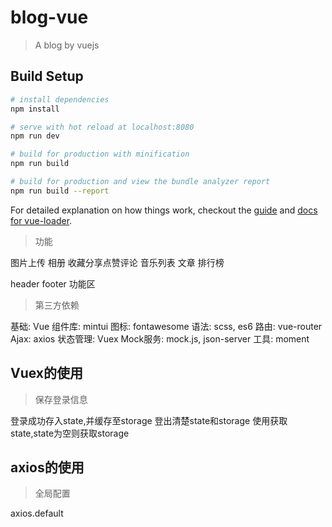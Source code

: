 # blog-vue

> A blog by vuejs

## Build Setup

``` bash
# install dependencies
npm install

# serve with hot reload at localhost:8080
npm run dev

# build for production with minification
npm run build

# build for production and view the bundle analyzer report
npm run build --report
```

For detailed explanation on how things work, checkout the [guide](http://vuejs-templates.github.io/webpack/) and [docs for vue-loader](http://vuejs.github.io/vue-loader).

> 功能

图片上传  相册  收藏分享点赞评论  音乐列表  文章  排行榜

header footer  功能区

> 第三方依赖

基础: Vue
组件库: mintui
图标: fontawesome
语法: scss, es6
路由: vue-router
Ajax: axios
状态管理: Vuex
Mock服务: mock.js, json-server
工具: moment


## Vuex的使用

> 保存登录信息

登录成功存入state,并缓存至storage
登出清楚state和storage
使用获取state,state为空则获取storage

## axios的使用

> 全局配置

axios.default
